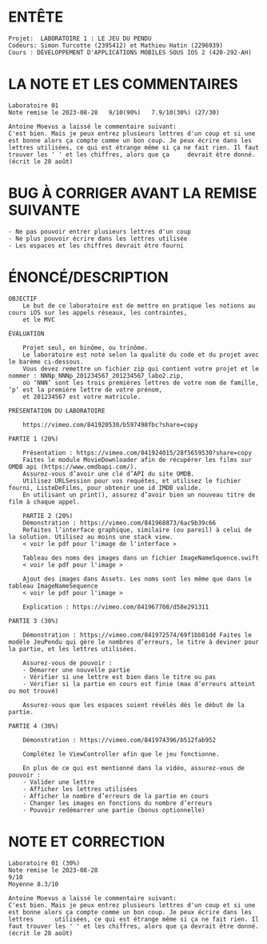 # ENTÊTE
   
    Projet:  LABORATOIRE 1 : LE JEU DU PENDU
    Codeurs: Simon Turcotte (2395412) et Mathieu Hatin (2296939)
    Cours : DÉVELOPPEMENT D'APPLICATIONS MOBILES SOUS IOS 2 (420-292-AH)

# LA NOTE ET LES COMMENTAIRES

	Laboratoire 01
	Note remise le 2023-08-28	9/10(90%)	7.9/10(30%)	(27/30)	
	
	Antoine Moevus a laissé le commentaire suivant:
	C'est bien. Mais je peux entrez plusieurs lettres d'un coup et si une est bonne alors ça compte comme un bon coup. Je peux écrire dans les lettres utilisées, ce qui est étrange même si ça ne fait rien. Il faut trouver les ' ' et les chiffres, alors que ça 	devrait être donné. (écrit le 28 août)

# BUG À CORRIGER AVANT LA REMISE SUIVANTE

	- Ne pas pouvoir entrer plusieurs lettres d'un coup
 	- Ne plus pouvoir écrire dans les lettres utilisée
  	- Les espaces et les chiffres devrait être fourni

# ÉNONCÉ/DESCRIPTION

	OBJECTIF
		Le but de ce laboratoire est de mettre en pratique les notions au cours iOS sur les appels réseaux, les contraintes, 
		et le MVC 

	ÉVALUATION
	
		Projet seul, en binôme, ou trinôme.
		Le laboratoire est noté selon la qualité du code et du projet avec le barème ci-dessous. 
		Vous devez remettre un fichier zip qui contient votre projet et le nommer : NNNp_NNNp_201234567_201234567_labo2.zip,
		où ‘NNN’ sont les trois premières lettres de votre nom de famille, ‘p’ est la première lettre de votre prénom, 
		et 201234567 est votre matricule.
	
	PRÉSENTATION DU LABORATOIRE
	
		https://vimeo.com/841920530/b597498fbc?share=copy 
	
	PARTIE 1 (20%)
	
		Présentation : https://vimeo.com/841924015/28f5659530?share=copy 
		Faites le module MovieDownloader afin de récupérer les films sur OMDB api (https://www.omdbapi.com/).
		Assurez-vous d’avoir une clé d’API du site OMDB. 
		Utilisez URLSession pour vos requêtes, et utilisez le fichier fourni, ListeDeFilms, pour obtenir une id IMDB valide.
		En utilisant un print(), assurez d’avoir bien un nouveau titre de film à chaque appel.
		
		PARTIE 2 (20%)
		Démonstration : https://vimeo.com/841968873/6ac9b39c66
		Refaites l’interface graphique, similaire (ou pareil) à celui de la solution. Utilisez au moins une stack view.
		< voir le pdf pour l'image de l'interface >

		Tableau des noms des images dans un fichier ImageNameSquence.swift
		< voir le pdf pour l'image >
		
		Ajout des images dans Assets. Les noms sont les même que dans le tableau ImageNameSequence
		< voir le pdf pour l'image >
		
		Explication : https://vimeo.com/841967708/d58e291311

	PARTIE 3 (30%)
	
		Démonstration : https://vimeo.com/841972574/69f1bb81dd Faites le modèle JeuPendu qui gère le nombres d’erreurs, le titre à deviner pour la partie, et les lettres utilisées.
		
		Assurez-vous de pouvoir :
		- Démarrer une nouvelle partie
		- Vérifier si une lettre est bien dans le titre ou pas
		- Vérifier si la partie en cours est finie (max d’erreurs atteint ou mot trouvé)
		
		Assurez-vous que les espaces soient révélés dès le début de la partie. 
	
	PARTIE 4 (30%)
	
		Démonstration : https://vimeo.com/841974396/b512fab952
		
		Complétez le ViewController afin que le jeu fonctionne.
		
		En plus de ce qui est mentionné dans la vidéo, assurez-vous de pouvoir :
		- Valider une lettre
		- Afficher les lettres utilisées
		- Afficher le nombre d’erreurs de la partie en cours
		- Changer les images en fonctions du nombre d’erreurs
		- Pouvoir redémarrer une partie (bonus optionnelle)

  # NOTE ET CORRECTION

	Laboratoire 01 (30%)
	Note remise le 2023-08-28
 	9/10 	
  	Moyenne	8.3/10
	
	Antoine Moevus a laissé le commentaire suivant:
	C'est bien. Mais je peux entrez plusieurs lettres d'un coup et si une est bonne alors ça compte comme un bon coup. Je peux écrire dans les lettres 		utilisées, ce qui est étrange même si ça ne fait rien. Il faut trouver les ' ' et les chiffres, alors que ça devrait être donné. (écrit le 28 août)
